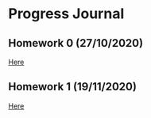 # Progress Journal

## Homework 0 (27/10/2020)

[Here](files/homework0.html)

## Homework 1 (19/11/2020)

[Here](files/homework1.html)

